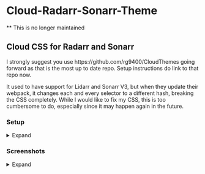 # Cloud-Radarr-Sonarr-Theme

** This is no longer maintained

<h2>Cloud CSS for Radarr and Sonarr</h2>
I strongly suggest you use https://github.com/rg9400/CloudThemes going forward as that is the most up to date repo. Setup instructions do link to that repo now. 

It used to have support for Lidarr and Sonarr V3, but when they update their webpack, it changes each and every selector to a different hash, breaking the CSS completely. While I would like to fix my CSS, this is too cumbersome to do, especially since it may happen again in the future.

 ### Setup
<details><summary>Expand</summary>
<p>
Radarr and Sonarr don't give you an easy way to add custom css, so you will need to insert it with your reverse proxy. The below is an example that you can inside your NGINX Sonarr and Radarr location blocks to insert the CSS when accessing via your domain (not locally). You need the subfilter module for it to work. If you don't use nginx or don't have that module, I don't know enough to help out.

```nginx		
			proxy_set_header Accept-Encoding "";
			sub_filter
			'</head>'
			'<link rel="stylesheet" type="text/css" href="https://rg9400.github.io/CloudThemes/CloudArr.css">
			</head>';
			sub_filter_once on;
 ```
 </p>
</details>

 ### Screenshots
<details><summary>Expand</summary>
<p>

<img src="/Screenshots/CloudArrSS7.png"></img>
<img src="/Screenshots/CloudArrSS8.png"></img>
<img src="/Screenshots/CloudArrSS1.png"></img>
<img src="/Screenshots/CloudArrSS3.png"></img>
<img src="/Screenshots/CloudArrSS4.png"></img>
<img src="/Screenshots/CloudArrSS5.png"></img>

</p>
</details>
